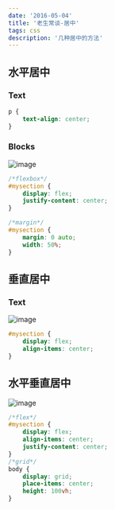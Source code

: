 ```yaml
---
date: '2016-05-04'
title: '老生常谈-居中'
tags: css
description: '几种居中的方法'
---
```


## 水平居中

### Text

```css
p {
	text-align: center;
}
```

### Blocks

![image](https://cdn.jsdelivr.net/gh/funnypan/pics@master/images/20190125091332.png)

```css
/*flexbox*/
#mysection {
	display: flex;
	justify-content: center;
}

/*margin*/
#mysection {
	margin: 0 auto;
	width: 50%;
}
```

## 垂直居中

### Text

![image](https://cdn.jsdelivr.net/gh/funnypan/pics@master/images/20190125092037.png)

```css
#mysection {
	display: flex;
	align-items: center;
}
```

## 水平垂直居中

![image](https://cdn.jsdelivr.net/gh/funnypan/pics@master/images/20190125091735.png)

```css
/*flex*/
#mysection {
	display: flex;
	align-items: center;
	justify-content: center;
}
/*grid*/
body {
	display: grid;
	place-items: center;
	height: 100vh;
}
```
